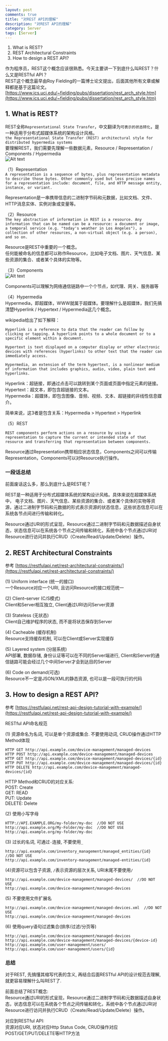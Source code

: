 ```yaml
---
layout: post
comments: true
title: "对REST API的理解"
description: "对REST API的理解"
category: Server
tags: [Server]
---
```


1. What is REST?        
2. REST Architectural Constraints        
3. How to design a REST API?        

<!--more-->

作为程序员，REST这个概念应该很熟悉。今天主要讲一下到底什么叫REST？什么又是RESTful API？        
REST这个概念最早由Roy Fielding的一篇博士论文提出，后面其他所有文章或解释都是基于这篇论文。        
[https://www.ics.uci.edu/~fielding/pubs/dissertation/rest_arch_style.htm](https://www.ics.uci.edu/~fielding/pubs/dissertation/rest_arch_style.htm)        

## 1. What is REST?

REST全称`Representational State Transfer`，中文翻译为`可表示的状态转化`，是一种适用于分布式超媒体系统的架构设计风格。        
`the Representational State Transfer (REST) architectural style for distributed hypermedia systems`        
要理解REST，我们需要先理解一些数据元素，Resource / Representation / Components / Hypermedia        
![Alt text](./1572158795803.png)

（1）Representation        
`A representation is a sequence of bytes, plus representation metadata to describe those bytes. Other commonly used but less precise names for a representation include: document, file, and HTTP message entity, instance, or variant.`

Representation是一串携带信息的二进制字节码和元数据，比如文档、文件、HTTP消息实体、实例对象或变量等。

（2）Resource        
`The key abstraction of information in REST is a resource. Any information that can be named can be a resource: a document or image, a temporal service (e.g. "today's weather in Los Angeles"), a collection of other resources, a non-virtual object (e.g. a person), and so on.`

Resource是REST中重要的一个概念。        
任何能被命名的信息都可以称作Resource，比如电子文档、图片、天气信息、某些资源的集合、或者某个具体的实物等。

（3）Components        
![Alt text](./1572150060448.png)

Components可以理解为网络通信链路中一个个节点，如代理、网关、服务器等

（4）Hypermedia        
Hypermedia，即超媒体，WWW就属于超媒体。要理解什么是超媒体，我们先搞清楚Hyperlink / Hypertext / Hypermedia这几个概念。

wikipedia给出了如下解释：
 
`Hyperlink is a reference to data that the reader can follow by clicking or tapping. A hyperlink points to a whole document or to a specific element within a document. `

`Hypertext is text displayed on a computer display or other electronic devices with references (hyperlinks) to other text that the reader can immediately access.`

`Hypermedia, an extension of the term hypertext, is a nonlinear medium of information that includes graphics, audio, video, plain text and hyperlinks. `

Hyperlink：超链接，即通过点击可以跳转到某个页面或页面中指定元素的链接。        
Hypertext：超文本，即包含超链接的文本。        
Hypermedia：超媒体，即包含图像、音频、视频、文本、超链接的非线性信息媒介。        

简单来说，这3者是包含关系：Hypermedia > Hypertext > Hyperlink

（5）REST        

`REST components perform actions on a resource by using a representation to capture the current or intended state of that resource and transferring that representation between components.`

Resource通过Representation携带相应状态信息，Components之间可以传输Representation，Components可以对Resource执行操作。

### 一段话总结

前面废话这么多，那么到底什么是REST呢？

REST是一种适用于分布式超媒体系统的架构设计风格。具体来说在超媒体系统中，
电子文档、图片、天气信息、某些资源的集合、或者某个具体的实物等资源，通过二进制字节码和元数据的形式表示资源的状态信息，这些状态信息可以在系统各节点间进行传输和转化。

Resource通过URI的形式呈现，Resource通过二进制字节码和元数据描述自身状态，状态信息可以在系统各个节点之间传输和转化，系统中各个节点通过URI对Resource进行访问并执行CRUD（Create/Read/Update/Delete）操作。

## 2. REST Architectural Constraints

参考 [https://restfulapi.net/rest-architectural-constraints/](https://restfulapi.net/rest-architectural-constraints/)

(1) Uniform interface (统一的接口)        
一个Resource对应一个URI, 且访问Resource的接口规范统一        

(2) Client–server (C/S模式)        
Client和Server相互独立, Client通过URI访问Server资源        

(3) Stateless (无状态)        
Client自己维护程序的状态, 而不是将状态保存到Server        

(4) Cacheable (缓存机制)        
Resource支持缓存机制, 可以在Client或Server实现缓存        

(5) Layered system (分层系统)        
API部署, 数据存储, 身份认证等可以在不同的Server端进行, Client和Server的通信链路可能会经过几个中间Server才会到达目的Server

(6) Code on demand(可选)         
Resource不一定是JSON/XML的静态资源, 也可以是一段可执行的代码

## 3. How to design a REST API?

参考 [https://restfulapi.net/rest-api-design-tutorial-with-example/](https://restfulapi.net/rest-api-design-tutorial-with-example/)

RESTful API命名规范

(1) 资源命名为名词, 可以是单个资源或集合. 不要使用动词, CRUD操作通过HTTP Method体现

	HTTP GET http://api.example.com/device-management/managed-devices
	HTTP POST http://api.example.com/device-management/managed-devices
	HTTP GET http://api.example.com/device-management/managed-devices/{id}
	HTTP PUT http://api.example.com/device-management/managed-devices/{id}
	HTTP DELETE http://api.example.com/device-management/managed-devices/{id}

HTTP Method和CRUD的对应关系:        
POST: Create        
GET: READ        
PUT: Update        
DELETE: Delete        

(2) 使用小写字母

	HTTP://API.EXAMPLE.ORG/my-folder/my-doc  //DO NOT USE
	http://api.example.org/My-Folder/my-doc  //DO NOT USE
	http://api.example.org/my-folder/my-doc

(3) 过长的名词, 可通过`-`连接, 不要使用`_`

	http://api.example.com/inventory_management/managed_entities/{id}  //DO NOT USE
	http://api.example.com/inventory-management/managed-entities/{id}  

(4)资源可以包含子资源,  `/`表示资源的层次关系, URI末尾不要使用`/`
	
	http://api.example.com/device-management/managed-devices/  //DO NOT USE
	http://api.example.com/device-management/managed-devices

(5) 不要使用文件扩展名

	http://api.example.com/device-management/managed-devices.xml  //DO NOT USE
	http://api.example.com/device-management/managed-devices

(6) 使用query语句过滤集合(排序/过滤/分页等)

	http://api.example.com/device-management/managed-devices 
	http://api.example.com/device-management/managed-devices/{device-id} 
	http://api.example.com/user-management/users/
	http://api.example.com/user-management/users/{id}

### 总结        

对于REST, 先搞懂其缩写代表的含义, 再结合后面RESTful API的设计规范去理解,就更容易理解什么叫REST了.

前面总结了REST概念:        
Resource通过URI的形式呈现，Resource通过二进制字节码和元数据描述自身状态，状态信息可以在系统各个节点之间传输和转化，系统中各个节点通过URI对Resource进行访问并执行CRUD（Create/Read/Update/Delete）操作。

对应到RESTful API:        
资源对应URI, 状态对应Http Status Code, CRUD操作对应POST/GET/PUT/DELETE等HTTP方法

